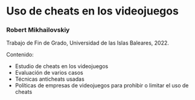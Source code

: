 # Uso de cheats en los videojuegos
### Robert Mikhailovskiy

Trabajo de Fin de Grado, Universidad de las Islas Baleares, 2022.

Contenido:
- Estudio de cheats en los videojuegos
- Evaluación de varios casos
- Técnicas anticheats usadas
- Políticas de empresas de videojuegos para prohibir o limitar el uso de cheats

